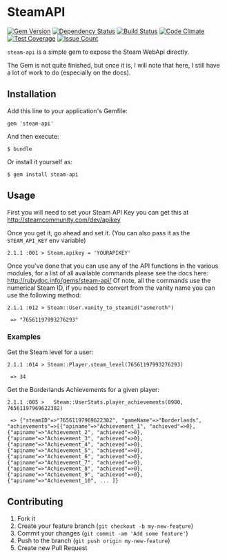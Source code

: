 # SteamAPI

[![Gem Version](https://badge.fury.io/rb/steam-api.png)](http://badge.fury.io/rb/steam-api)
[![Dependency Status](https://gemnasium.com/bhaberer/steam-api.png)](https://gemnasium.com/bhaberer/steam-api)
[![Build Status](https://travis-ci.org/bhaberer/steam-api.png?branch=master)](https://travis-ci.org/bhaberer/steam-api)
[![Code Climate](https://codeclimate.com/repos/56b14b8ae8ef7c772f00586b/badges/226077533513337dc3b8/gpa.svg)](https://codeclimate.com/repos/56b14b8ae8ef7c772f00586b/feed)
[![Test Coverage](https://codeclimate.com/repos/56b14b8ae8ef7c772f00586b/badges/226077533513337dc3b8/coverage.svg)](https://codeclimate.com/repos/56b14b8ae8ef7c772f00586b/coverage)
[![Issue Count](https://codeclimate.com/repos/56b14b8ae8ef7c772f00586b/badges/226077533513337dc3b8/issue_count.svg)](https://codeclimate.com/repos/56b14b8ae8ef7c772f00586b/feed)


`steam-api` is a simple gem to expose the Steam WebApi directly.

The Gem is not quite finished, but once it is, I will note that here, I still have a lot of work to do (especially on the docs).

## Installation

Add this line to your application's Gemfile:

    gem 'steam-api'

And then execute:

    $ bundle

Or install it yourself as:

    $ gem install steam-api

## Usage

First you will need to set your Steam API Key you can get this at http://steamcommunity.com/dev/apikey

Once you get it, go ahead and set it. (You can also pass it as the `STEAM_API_KEY` env variable)

```2.1.1 :001 > Steam.apikey = 'YOURAPIKEY'```

Once you've done that you can use any of the API functions in the various modules, for a list of all available commands please  see the docs here: http://rubydoc.info/gems/steam-api/ Of note, all the commands use the numerical Steam ID, if you need to convert from the vanity name you can use the following method:

```
2.1.1 :012 > Steam::User.vanity_to_steamid("asmeroth")

 => "76561197993276293"
```

### Examples

Get the Steam level for a user:

```
2.1.1 :014 > Steam::Player.steam_level(76561197993276293)

 => 34
```

Get the Borderlands Achievements for a given player:

```
2.1.1 :005 >   Steam::UserStats.player_achievements(8980, 76561197969622382)

 => {"steamID"=>"76561197969622382", "gameName"=>"Borderlands", "achievements"=>[{"apiname"=>"Achievement_1", "achieved"=>0}, {"apiname"=>"Achievement_2", "achieved"=>0}, {"apiname"=>"Achievement_3", "achieved"=>0}, {"apiname"=>"Achievement_4", "achieved"=>0}, {"apiname"=>"Achievement_5", "achieved"=>0}, {"apiname"=>"Achievement_6", "achieved"=>0}, {"apiname"=>"Achievement_7", "achieved"=>0}, {"apiname"=>"Achievement_8", "achieved"=>0}, {"apiname"=>"Achievement_9", "achieved"=>0}, {"apiname"=>"Achievement_10", ... ]}
```
 

## Contributing

1. Fork it
2. Create your feature branch (`git checkout -b my-new-feature`)
3. Commit your changes (`git commit -am 'Add some feature'`)
4. Push to the branch (`git push origin my-new-feature`)
5. Create new Pull Request
